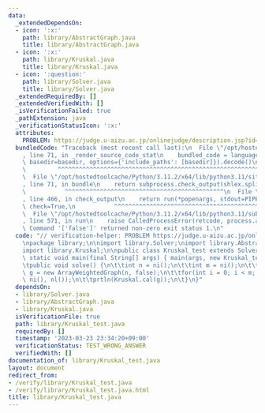 ```yaml
---
data:
  _extendedDependsOn:
  - icon: ':x:'
    path: library/AbstractGraph.java
    title: library/AbstractGraph.java
  - icon: ':x:'
    path: library/Kruskal.java
    title: library/Kruskal.java
  - icon: ':question:'
    path: library/Solver.java
    title: library/Solver.java
  _extendedRequiredBy: []
  _extendedVerifiedWith: []
  _isVerificationFailed: true
  _pathExtension: java
  _verificationStatusIcon: ':x:'
  attributes:
    PROBLEM: https://judge.u-aizu.ac.jp/onlinejudge/description.jsp?id=GRL_2_A
  bundledCode: "Traceback (most recent call last):\n  File \"/opt/hostedtoolcache/Python/3.11.2/x64/lib/python3.11/site-packages/onlinejudge_verify/documentation/build.py\"\
    , line 71, in _render_source_code_stat\n    bundled_code = language.bundle(stat.path,\
    \ basedir=basedir, options={'include_paths': [basedir]}).decode()\n          \
    \         ^^^^^^^^^^^^^^^^^^^^^^^^^^^^^^^^^^^^^^^^^^^^^^^^^^^^^^^^^^^^^^^^^^^^^^^^^^^^^^^^^\n\
    \  File \"/opt/hostedtoolcache/Python/3.11.2/x64/lib/python3.11/site-packages/onlinejudge_verify/languages/user_defined.py\"\
    , line 71, in bundle\n    return subprocess.check_output(shlex.split(command))\n\
    \           ^^^^^^^^^^^^^^^^^^^^^^^^^^^^^^^^^^^^^^^^^^^^^\n  File \"/opt/hostedtoolcache/Python/3.11.2/x64/lib/python3.11/subprocess.py\"\
    , line 466, in check_output\n    return run(*popenargs, stdout=PIPE, timeout=timeout,\
    \ check=True,\n           ^^^^^^^^^^^^^^^^^^^^^^^^^^^^^^^^^^^^^^^^^^^^^^^^^^^^^^^^^\n\
    \  File \"/opt/hostedtoolcache/Python/3.11.2/x64/lib/python3.11/subprocess.py\"\
    , line 571, in run\n    raise CalledProcessError(retcode, process.args,\nsubprocess.CalledProcessError:\
    \ Command '['false']' returned non-zero exit status 1.\n"
  code: "// verification-helper: PROBLEM https://judge.u-aizu.ac.jp/onlinejudge/description.jsp?id=GRL_2_A\n\
    \npackage library;\n\nimport library.Solver;\nimport library.AbstractGraph;\n\
    import library.Kruskal;\n\npublic class Kruskal_test extends Solver {\n\tpublic\
    \ static void main(final String[] args) { main(args, new Kruskal_test()); }\n\n\
    \tpublic void solve() {\n\t\tint n = ni();\n\t\tint m = ni();\n\t\tArrayWeightedGraph\
    \ g = new ArrayWeightedGraph(n, false);\n\t\tfor(int i = 0; i < m; i ++) g.add(ni(),\
    \ ni(), nl());\n\t\tprtln(Kruskal.cal(g));\n\t}\n}"
  dependsOn:
  - library/Solver.java
  - library/AbstractGraph.java
  - library/Kruskal.java
  isVerificationFile: true
  path: library/Kruskal_test.java
  requiredBy: []
  timestamp: '2023-03-23 23:34:20+09:00'
  verificationStatus: TEST_WRONG_ANSWER
  verifiedWith: []
documentation_of: library/Kruskal_test.java
layout: document
redirect_from:
- /verify/library/Kruskal_test.java
- /verify/library/Kruskal_test.java.html
title: library/Kruskal_test.java
---
```


